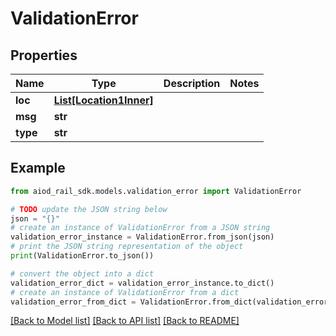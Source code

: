 # ValidationError


## Properties

Name | Type | Description | Notes
------------ | ------------- | ------------- | -------------
**loc** | [**List[Location1Inner]**](Location1Inner.md) |  | 
**msg** | **str** |  | 
**type** | **str** |  | 

## Example

```python
from aiod_rail_sdk.models.validation_error import ValidationError

# TODO update the JSON string below
json = "{}"
# create an instance of ValidationError from a JSON string
validation_error_instance = ValidationError.from_json(json)
# print the JSON string representation of the object
print(ValidationError.to_json())

# convert the object into a dict
validation_error_dict = validation_error_instance.to_dict()
# create an instance of ValidationError from a dict
validation_error_from_dict = ValidationError.from_dict(validation_error_dict)
```
[[Back to Model list]](../README.md#documentation-for-models) [[Back to API list]](../README.md#documentation-for-api-endpoints) [[Back to README]](../README.md)


